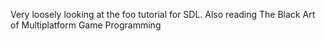 Very loosely looking at the foo tutorial for SDL.  Also reading The Black Art of Multiplatform Game Programming
